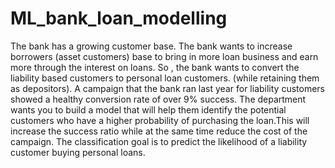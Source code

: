 # ML_bank_loan_modelling
The bank has a growing customer base. The bank wants to increase borrowers (asset customers) base
to bring in more loan business and earn more through the interest on loans. So , the bank wants to
convert the liability based customers to personal loan customers. (while retaining them as depositors).
A campaign that the bank ran last year for liability customers showed a healthy conversion rate of over 9% success.
The department wants you to build a model that will help them identify the potential customers who have a higher probability 
of purchasing the loan.This will increase the success ratio while at the same time reduce the cost of the campaign.
The classification goal is to predict the likelihood of a liability customer buying personal loans.
